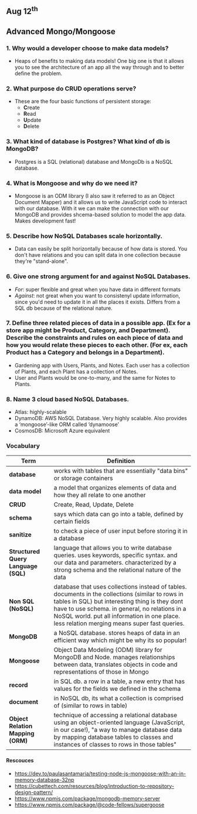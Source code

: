 ## Aug 12<sup>th</sup>
## Advanced Mongo/Mongoose

### 1. Why would a developer choose to make data models?

- Heaps of benefits to making data models! One big one is that it allows you to see the architecture of an app all the way through and to better define the problem. 

### 2. What purpose do CRUD operations serve?

- These are the four basic functions of persistent storage:
  - **C**reate
  - **R**ead
  - **U**pdate
  - **D**elete

### 3. What kind of database is Postgres? What kind of db is MongoDB?

- Postgres is a SQL (relational) database and MongoDb is a NoSQL database. 

### 4. What is Mongoose and why do we need it?

- Mongoose is an ODM library (I also saw it referred to as an Object Document Mapper) and it allows us to write JavaScript code to interact with our database. With it we can make the connection with our MongoDB and provides shcema-based solution to model the app data. Makes development fast!

### 5. Describe how NoSQL Databases scale horizontally.

- Data can easily be split horizontally because of how data is stored. You don't have relations and you can split data in one collection because they're "stand-alone". 

### 6. Give one strong argument for and against NoSQL Databases.

- *For*: super flexible and great when you have data in different formats 
- *Against*: not great when you want to consistenyl update information, since you'd need to update it in all the places it exists. Differs from a SQL db because of the relational nature. 

### 7. Define three related pieces of data in a possible app. (Ex for a store app might be Product, Category, and Department). Describe the constraints and rules on each piece of data and how you would relate these pieces to each other. (For ex, each Product has a Category and belongs in a Department). 

- Gardening app with Users, Plants, and Notes. Each user has a collection of Plants, and each Plant has a collection of Notes. 
- User and Plants would be one-to-many, and the same for Notes to Plants. 

### 8. Name 3 cloud based NoSQL Databases. 

- Atlas: highly-scalable
- DynamoDB: AWS NoSQL Database. Very highly scalable. Also provides a ‘mongoose’-like ORM called ‘dynamoose’
- CosmosDB: Microsoft Azure equivalent


### Vocabulary

| **Term**      | **Definition** |
| ------------- | -------------- |
| **database** | works with tables that are essentially "data bins" or storage containers   |
| **data model** | a model that organizes elements of data and how they all relate to one another |
| **CRUD** | Create, Read, Update, Delete  |
| **schema** | says which data can go into a table, defined by certain fields |
| **sanitize** | to check a piece of user input before storing it in a database  |
| **Structured Query Language (SQL)** | language that allows you to write database queries. uses keywords, specific syntax. and our data and parameters. characterized by a strong schema and the relational nature of the data |
| **Non SQL (NoSQL)** | database that uses collections instead of tables. documents in the collections (similar to rows in tables in SQL) but interesting thing is they dont have to use schema. in general, no relations in a NoSQL world. put all information in one place. less relation merging means super fast queries. |
| **MongoDB** | a NoSQL database. stores heaps of data in an efficient way which might be why its so popular!  |
| **Mongoose** | Object Data Modeling (ODM) library for MongoDB and Node. manages relationships between data, translates objects in code and representations of those in Mongo|
| **record** | in SQL db. a row in a table, a new entry that has values for the fields we defined in the schema |
| **document** | in NoSQL db, its what a collection is comprised of (similar to rows in table)      |
| **Object Relation Mapping (ORM)** | technique of accessing a relational database using an object-oriented language (JavaScript, in our case!), "a way to manage database data by mapping database tables to classes and instances of classes to rows in those tables"  |


#### Rescouces

- https://dev.to/paulasantamaria/testing-node-js-mongoose-with-an-in-memory-database-32np
- https://cubettech.com/resources/blog/introduction-to-repository-design-pattern/
- https://www.npmjs.com/package/mongodb-memory-server
- https://www.npmjs.com/package/@code-fellows/supergoose

